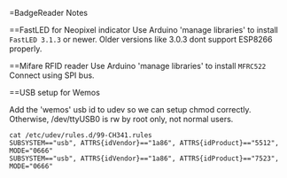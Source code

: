 
=BadgeReader Notes

==FastLED for Neopixel indicator
Use Arduino 'manage libraries' to install `FastLED 3.1.3` or newer.
Older versions like 3.0.3 dont support ESP8266 properly.

==Mifare RFID reader
Use Arduino 'manage libraries' to install `MFRC522`
Connect using SPI bus.

==USB setup for Wemos

Add the 'wemos' usb id to udev so we can setup chmod correctly.
Otherwise, /dev/ttyUSB0 is rw by root only, not normal users.

```
cat /etc/udev/rules.d/99-CH341.rules 
SUBSYSTEM=="usb", ATTRS{idVendor}=="1a86", ATTRS{idProduct}=="5512", MODE="0666"
SUBSYSTEM=="usb", ATTRS{idVendor}=="1a86", ATTRS{idProduct}=="7523", MODE="0666"
```


